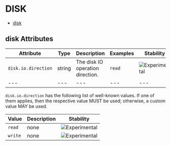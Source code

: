 
<!--- Hugo front matter used to generate the website version of this page:
--->

# DISK

- [disk](#disk)


## disk Attributes

| Attribute  | Type | Description  | Examples  | Stability |
|---|---|---|---|---|
| `disk.io.direction` | string | The disk IO operation direction.  | `read` | ![Experimental](https://img.shields.io/badge/-experimental-blue) |
|---|---|---|---|---|


`disk.io.direction` has the following list of well-known values. If one of them applies, then the respective value MUST be used; otherwise, a custom value MAY be used.

| Value  | Description | Stability |
|---|---|---|
| `read` | none | ![Experimental](https://img.shields.io/badge/-experimental-blue) |
| `write` | none | ![Experimental](https://img.shields.io/badge/-experimental-blue) |

